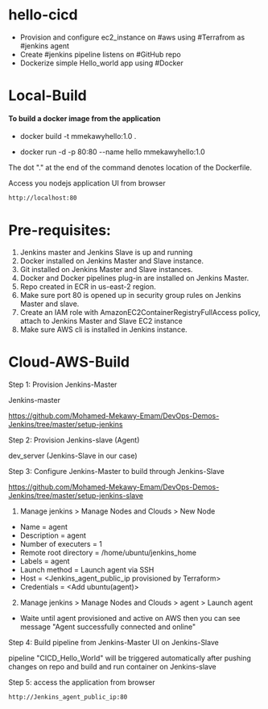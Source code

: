 # hello-cicd
- Provision and configure ec2_instance on #aws using #Terrafrom as #jenkins agent
- Create #jenkins pipeline listens on #GitHub repo
- Dockerize simple Hello_world app using #Docker

# Local-Build
#### To build a docker image from the application

- docker build -t mmekawyhello:1.0 . 

- docker run -d -p 80:80 --name hello mmekawyhello:1.0

The dot "." at the end of the command denotes location of the Dockerfile.

Access you nodejs application UI from browser

    http://localhost:80

# Pre-requisites:

1. Jenkins master and Jenkins Slave is up and running
2. Docker installed on Jenkins Master and Slave instance.
3. Git installed on Jenkins Master and Slave instances.
4. Docker and Docker pipelines plug-in are installed on Jenkins Master.
5. Repo created in ECR in us-east-2 region.
6. Make sure port 80 is opened up in security group rules on Jenkins Master and slave. 
7. Create an IAM role with AmazonEC2ContainerRegistryFullAccess policy, attach to Jenkins Master and Slave EC2 instance
8. Make sure AWS cli is installed in Jenkins instance.

# Cloud-AWS-Build

Step 1: Provision Jenkins-Master

Jenkins-master

https://github.com/Mohamed-Mekawy-Emam/DevOps-Demos-Jenkins/tree/master/setup-jenkins

Step 2: Provision Jenkins-slave (Agent)

dev_server (Jenkins-Slave in our case)

Step 3: Configure Jenkins-Master to build through Jenkins-Slave

https://github.com/Mohamed-Mekawy-Emam/DevOps-Demos-Jenkins/tree/master/setup-jenkins-slave

1. Manage jenkins > Manage Nodes and Clouds > New Node

- Name = agent 
- Description = agent
- Number of executers = 1
- Remote root directory = /home/ubuntu/jenkins_home
- Labels = agent
- Launch method = Launch agent via SSH
- Host = <Jenkins_agent_public_ip  provisioned by Terraform>
- Credentials = <Add ubuntu(agent)>

2. Manage jenkins > Manage Nodes and Clouds > agent > Launch agent

- Waite until agent provisioned and active on AWS then you can see message "Agent successfully connected and online"

Step 4: Build pipeline from Jenkins-Master UI on Jenkins-Slave

pipeline "CICD_Hello_World" will be triggered automatically after pushing changes on repo and build and run container on Jenkins-slave

Step 5: access the application from browser

    http://Jenkins_agent_public_ip:80

